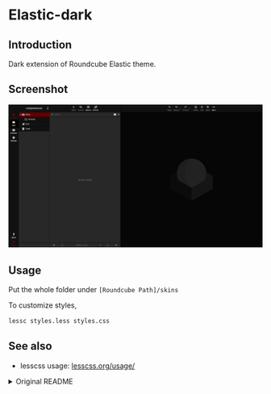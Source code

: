 # Elastic-dark

## Introduction 
Dark extension of Roundcube Elastic theme.

## Screenshot
![screenshot.png](https://raw.githubusercontent.com/mkmark/elastic-dark/master/screenshot.png)

## Usage
Put the whole folder under `[Roundcube Path]/skins`

To customize styles,

```bash
lessc styles.less styles.css
```

## See also
- lesscss usage: [lesscss.org/usage/](http://lesscss.org/usage/)

<details><summary>Original README</summary>

Roundcube Webmail Skin "Elastic"
================================

This skin package contains a theme for the Roundcube Webmail
software. It can be used, modified and redistributed according to
the terms described in the LICENSE section.

For information about building or modifying Roundcube skins please visit
https://github.com/roundcube/roundcubemail/wiki/Skins


LICENSE
-------

The contents of this folder are subject to the Creative Commons
Attribution-ShareAlike License. It is allowed to copy, distribute,
transmit and to adapt the work by keeping credits to the original
authors in the README.md file.
See http://creativecommons.org/licenses/by-sa/3.0/ for details.

This folder also contains code licensed separately:
- Bootstrap Framework 4 from https://github.com/twbs/bootstrap
- FontAwesome 5 fonts from https://fontawesome.com/
- Roboto font from https://google-webfonts-helper.herokuapp.com/fonts/roboto?subsets=cyrillic,latin-ext,cyrillic-ext,latin,greek,greek-ext


INSTALLATION
------------

All styles are written using LESS syntax. Thus it needs to be compiled
using the `lessc` (>= 1.5.0) command line tool. This comes with the `nodejs-less`
RPM package which depends on nodejs.
```
    $ lessc -x styles/styles.less > styles/styles.css
    $ lessc -x styles/print.less > styles/print.css
    $ lessc -x styles/embed.less > styles/embed.css
```
(the -x option minifies the CSS code)

References to image files from the included CSS files can be appended
with cache-buster marks to avoid browser caching issues after updating.

Run `bin/updatecss.sh --dir skins/elastic` before packaging the skin
or after installing it on the destination system.


FOR DEVELOPERS
--------------

- Supported browsers: IE11+, Edge, Last 2 versions for Chrome/Firefox/Safari,
  Android Browser 5+, iOS Safari 9+.

- Skin color palette changes and other css modifications can be done
  via _styles.less and _variables.less files. Where you can overwrite all
  variables and add custom styles.

- Minimum supported screen width is 240px (note that even if the device screen
  resolution is e.g.320x372 changing the text size in device settings will reduce
  the resolution)

- Every page (which is not a frame) has following required structure:
```
    <body>
        <div id="layout">
            <div id="layout-menu"></div>
            <div id="layout-sidebar"></div>
            <div id="layout-list"></div>
            <div id="layout-content"></div>
        </div>
    </body>
```
  where `#layout-sidebar` and `#layout-list` are optional. Which element of the `#layout` will be displayed
  as a main view on mobile devices can be defined by adding `selected` class to it.

- The `<html>` element will receive special classes that will be updated on resize
  or orientation change:
    - `touch`: A touch device, screen width <= 1024px,
    - `layout-large`: Screen width > 1200px,
    - `layout-normal`: Screen width <= 1200px and >= 768px,
    - `layout-small`: Screen width < 768px and > 480px,
    - `layout-phone`: Screen width <= 480px.

  Frames will have the same classes applied as their parent windows.

- Every button, that is not <button> nor <input> should have inner <span class="inner"> element
  for the button label.

- Every iframe need to be wrapped by an element with `iframe-wrapper` class. It is
  required to have proper scrolling on mobile devices.

- Special attributes:
    - `data-hidden`: Makes a menu entry/button hidden on specified screen sizes.
      Can be used for example for functionality not implemented or that has no sense
      on phones or touch devices. Contains a comma-separated list following values:
      `large` (width > 1200px), `big` (width > 768px), `small` (width =< 768px),
      `phone` (width =< 480px), `lbs` (width > 480px).

    - `data-content-button`: Makes the action button with this attribute to be copied
      to the content frame header on small/phone screens.

- Special URLs:
    In phone mode we display Prev/Next navigation buttons below the content preview
    frame. We do this e.g. for mail preview or contact preview. Plugins should use
    _action=add* or _action=create* or _nav=hide in the frame URL if the navigation
    should be hidden, which is the case when you create a content object.


KNOWN ISSUES
------------

1. There are known issues with running less in Roundcube devel_mode:
    - Dialogs executed on page load are displayed out of screen.
    - CodeMirror editor (in managesieve raw script editing mode) is broken.

</details>

